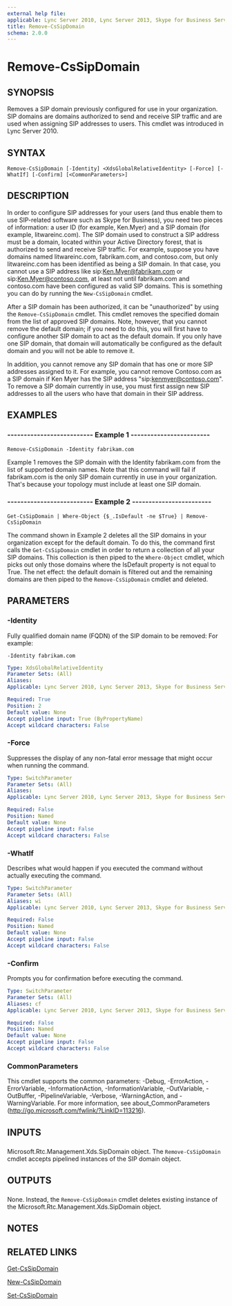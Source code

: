 ```yaml
---
external help file: 
applicable: Lync Server 2010, Lync Server 2013, Skype for Business Server 2015, Skype for Business Server 2019
title: Remove-CsSipDomain
schema: 2.0.0
---
```


# Remove-CsSipDomain

## SYNOPSIS
Removes a SIP domain previously configured for use in your organization.
SIP domains are domains authorized to send and receive SIP traffic and are used when assigning SIP addresses to users.
This cmdlet was introduced in Lync Server 2010.


## SYNTAX

```
Remove-CsSipDomain [-Identity] <XdsGlobalRelativeIdentity> [-Force] [-WhatIf] [-Confirm] [<CommonParameters>]
```

## DESCRIPTION
In order to configure SIP addresses for your users (and thus enable them to use SIP-related software such as Skype for Business), you need two pieces of information: a user ID (for example, Ken.Myer) and a SIP domain (for example, litwareinc.com).
The SIP domain used to construct a SIP address must be a domain, located within your Active Directory forest, that is authorized to send and receive SIP traffic.
For example, suppose you have domains named litwareinc.com, fabrikam.com, and contoso.com, but only litwareinc.com has been identified as being a SIP domain.
In that case, you cannot use a SIP address like sip:Ken.Myer@fabrikam.com or sip:Ken.Myer@contoso.com, at least not until fabrikam.com and contoso.com have been configured as valid SIP domains.
This is something you can do by running the `New-CsSipDomain` cmdlet.

After a SIP domain has been authorized, it can be "unauthorized" by using the `Remove-CsSipDomain` cmdlet.
This cmdlet removes the specified domain from the list of approved SIP domains.
Note, however, that you cannot remove the default domain; if you need to do this, you will first have to configure another SIP domain to act as the default domain.
If you only have one SIP domain, that domain will automatically be configured as the default domain and you will not be able to remove it.

In addition, you cannot remove any SIP domain that has one or more SIP addresses assigned to it.
For example, you cannot remove Contoso.com as a SIP domain if Ken Myer has the SIP address "sip:kenmyer@contoso.com".
To remove a SIP domain currently in use, you must first assign new SIP addresses to all the users who have that domain in their SIP address.


## EXAMPLES

### -------------------------- Example 1 ------------------------
```
Remove-CsSipDomain -Identity fabrikam.com
```

Example 1 removes the SIP domain with the Identity fabrikam.com from the list of supported domain names.
Note that this command will fail if fabrikam.com is the only SIP domain currently in use in your organization.
That's because your topology must include at least one SIP domain.


### -------------------------- Example 2 ------------------------
```
Get-CsSipDomain | Where-Object {$_.IsDefault -ne $True} | Remove-CsSipDomain
```

The command shown in Example 2 deletes all the SIP domains in your organization except for the default domain.
To do this, the command first calls the `Get-CsSipDomain` cmdlet in order to return a collection of all your SIP domains.
This collection is then piped to the `Where-Object` cmdlet, which picks out only those domains where the IsDefault property is not equal to True.
The net effect: the default domain is filtered out and the remaining domains are then piped to the `Remove-CsSipDomain` cmdlet and deleted.


## PARAMETERS

### -Identity
Fully qualified domain name (FQDN) of the SIP domain to be removed: For example:

`-Identity fabrikam.com`


```yaml
Type: XdsGlobalRelativeIdentity
Parameter Sets: (All)
Aliases: 
Applicable: Lync Server 2010, Lync Server 2013, Skype for Business Server 2015, Skype for Business Server 2019

Required: True
Position: 2
Default value: None
Accept pipeline input: True (ByPropertyName)
Accept wildcard characters: False
```

### -Force
Suppresses the display of any non-fatal error message that might occur when running the command.

```yaml
Type: SwitchParameter
Parameter Sets: (All)
Aliases: 
Applicable: Lync Server 2010, Lync Server 2013, Skype for Business Server 2015, Skype for Business Server 2019

Required: False
Position: Named
Default value: None
Accept pipeline input: False
Accept wildcard characters: False
```

### -WhatIf
Describes what would happen if you executed the command without actually executing the command.

```yaml
Type: SwitchParameter
Parameter Sets: (All)
Aliases: wi
Applicable: Lync Server 2010, Lync Server 2013, Skype for Business Server 2015, Skype for Business Server 2019

Required: False
Position: Named
Default value: None
Accept pipeline input: False
Accept wildcard characters: False
```

### -Confirm
Prompts you for confirmation before executing the command.

```yaml
Type: SwitchParameter
Parameter Sets: (All)
Aliases: cf
Applicable: Lync Server 2010, Lync Server 2013, Skype for Business Server 2015, Skype for Business Server 2019

Required: False
Position: Named
Default value: None
Accept pipeline input: False
Accept wildcard characters: False
```

### CommonParameters
This cmdlet supports the common parameters: -Debug, -ErrorAction, -ErrorVariable, -InformationAction, -InformationVariable, -OutVariable, -OutBuffer, -PipelineVariable, -Verbose, -WarningAction, and -WarningVariable. For more information, see about_CommonParameters (http://go.microsoft.com/fwlink/?LinkID=113216).

## INPUTS

###  
Microsoft.Rtc.Management.Xds.SipDomain object.
The `Remove-CsSipDomain` cmdlet accepts pipelined instances of the SIP domain object.

## OUTPUTS

###  
None.
Instead, the `Remove-CsSipDomain` cmdlet deletes existing instance of the Microsoft.Rtc.Management.Xds.SipDomain object.

## NOTES

## RELATED LINKS

[Get-CsSipDomain](Get-CsSipDomain.md)

[New-CsSipDomain](New-CsSipDomain.md)

[Set-CsSipDomain](Set-CsSipDomain.md)

